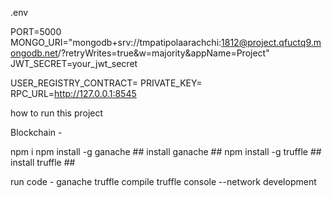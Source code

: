 .env

PORT=5000
MONGO_URI="mongodb+srv://tmpatipolaarachchi:1812@project.qfuctq9.mongodb.net/?retryWrites=true&w=majority&appName=Project"
JWT_SECRET=your_jwt_secret

USER_REGISTRY_CONTRACT=
PRIVATE_KEY=
RPC_URL=http://127.0.0.1:8545

 
how to run this project 

Blockchain -

npm i 
npm install -g ganache  ## install ganache ##
npm install -g truffle  ## install truffle ##

run code -
ganache 
truffle compile
truffle console --network development 







